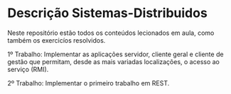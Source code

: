 # Descrição Sistemas-Distribuidos
Neste repositório estão todos os conteúdos lecionados em aula, como também os exercicíos resolvidos.

1º Trabalho: Implementar as aplicações servidor, cliente geral e cliente de gestão que permitam, desde as mais variadas localizações, o acesso ao serviço (RMI).

2º Trabalho: Implementar o primeiro trabalho em REST.
